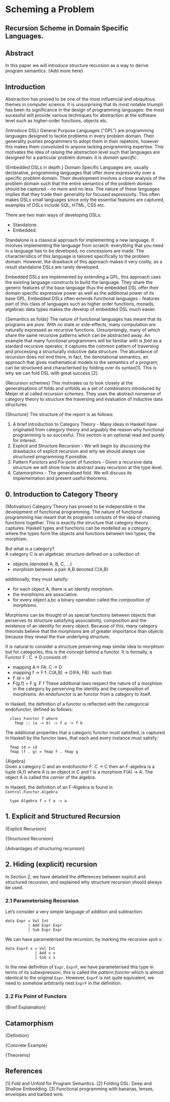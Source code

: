 # Scheming a Problem
## Recursion Scheme in Domain Specific Languages.
## Abstract
In this paper we will introduce structure recursion as a way to derive program
semantics.
{Add more here}

## Introduction
Abstraction has proved to be one of the most influencial and ubiquitous themes
in computer science. It is unsurprising that its most notable triumph has been its 
significance in the design of programming languages: the most sucessful will 
provide various techniques for abstraction at the software level such as 
higher-order functions, objects etc.

{Introduce DSL}
General Purpose Languages ("GPL") are programming languages designed to tackle 
problems in every problem domain. Their generality pushes programmers to adopt
them in their repetoire, however this makes them convoluted to anyone lacking
programming expertise. This motivates the idea of raising the abstraction
level such that languages are designed for a particular problem domain:
it is _domain specific_.

{Embedded DSLs in depth.}
Domain Specific Languages are, usually declarative, programming languages that
offer more expressivity over a specific problem domain. Their development involves
a close analysis of the problem domain such that the entire semantics of the
problem domain should be captured - no more and no less. The nature of these
languages implies that they trade their generality for focused expressivity.
This often makes DSLs small languages since only the essential features are
captured, examples of DSLs include SQL, HTML, CSS etc.

There are two main ways of developing DSLs:

* Standalone.
* Embedded.

Standalone is a classical approach for implementing a new language. It involves
implementing the language from scratch: everything that you need in a language
has to be developed, no concessions are made. The characteristics of this language
is tailored specifically to the problem domain. However, the drawback of this 
approach makes it very costly, as a result standalone DSLs are rarely developed.

Embedded DSLs are implemented by extending a GPL, this approach uses the
existing language constructs to build the language. They share the generic 
features of the base language thus the embedded DSL offer their domain specific
expressive power as well as the additional power of its base GPL. Embedded DSLs
often extends functional languages - features part of this class of languages
such as higher order functions, monads, algebraic data types makes the develop 
of embedded DSL much easier.

{Semantics as folds}
The nature of functional languages has meant that its programs are _pure_.
With no state or side-effects, many computation are naturally
expressed as recursive functions. Unsurprisingly, many of which share the same recursive patterns
which can be abstracted away. An example that many functional programmers will be familiar
with is  _fold_ as a stardard recursive operator, it captures the common pattern of
traversing and processing a structurally inductive data structure. The abundance of recursion does not
end there, in fact, the denotational semantics, an approach that gives mathematical models to the semantics
of a program, can be structured and characterised by folding over its syntax[1]. This is why we can fold 
DSL with great success [2].

{Recursion schemes}
This motivates us to look closely at the generalisations of folds and unfolds as a set of
combinators introduced by Meijer et al called _recursion schemes_. They uses the abstract nonsense 
of category theory to structure the traversing and evaluation of inductive data
structures.

{Structure}
The structure of the report is as follows:

1. A brief introduction to Category Theory - Many ideas in Haskell have originated from
   category theory and arguably the reason why functional programming is so succesful.
   This section is an optional read and purely for interest.
2. Explicit and Structure Recursion - We will begin by discussing the drawbacks of explicit 
   recursion and  why we should always use structured programming if possible.
3. Pattern Functors and Fix-point of functors - Given a recursive data structure we will
   show how to abstract away recursion at the type level.
4. Catamorphims - The generalised fold. We will discuss its implementation and present 
   useful theorems.

## 0. Introduction to Category Theory
{Motivation}
Category Theory has proved to be indepensible in the development of functional
programming. The nature of functional programming has meant that its programs
consists of the idea of chaining functions together. This is exactly the 
structure that category theory captures. Haskell types and functions can be
modelled as a _category_, where the types form the objects and functions between
two types, the morphism.

But what is a category?  
A category C is an algebraic structure defined on a collection of:

 * objects (denoted A, B, C, ...)
 * morphism between a pair A,B denoted C(A,B)
 
additionally, they must satsify:

 * for each object A, there is an identity morphism.
 * the morphisms are associative.
 * for every object a,bc a binary operation called the _composition of morphisms_.
 
Morphisms can be thought of as special functions between objects that perserves
its structure satisfying associativity, composition and the existence of an
identity for every object. Because of this, many category theorists believe that
the morphisms are of greater importance than objects  because they reveal the
true underlying structure.

It is natural to consider a structure preserving map similar idea to morphism but
for categories, this is the concept behind a functor. It is formally, a Functor
F : C -> D consists of:
 * mapping A-> FA: C -> D
 * mapping f -> F f: C(A,B) -> D(FA, FB).
such that:
 * F id = id
 * F(g.f) = F g .F f
These additional laws respect the nature of a morphism in the category by
perserving the identity and the composition of morphisms.
An endofunctor is an functor from a category to itself.

In Haskell, the definition of a functor is reflected with the categorical
endofunctor, defined as follows:
```
  class Functor f where
    fmap :: (a -> b) -> f a -> f b
```
The additional properties that a categoric functor must satisfied, is captured in
Haskell by the functor laws, that each and every instance must satisfy:
```
  fmap id = id
  fmap (f . g) = fmap f . fmap g
```

{Algebra}  
Given a category C and an endofunctor F: C -> C then an F-algebra is a tuple
(A,f) where A is an object in C and f is a morphism F(A) -> A. The object A
is called the _carrier_ of the algebra.

In Haskell, the definition of an F-Algebra is found in `Control.Functor.Algebra`

```
  type Algebra f = f a -> a
```




## 1. Explicit and Structured Recursion
{Explicit Recursion}

{Structured Recursion}

{Advantages of structuring recursion}

## 2. Hiding (explicit) recursion

In Section 2, we have detailed the differences between explicit and structured
recursion, and explained why structure recursion should always be used.

### 2.1 Parameterising Recursion

Let’s consider a very simple language of addition and subtraction.

```
data Expr = Val Int
          | Add Expr Expr
          | Sub Expr Expr
```

We can have parameterised the recursion, by marking the recursive spot x:

```
data ExprF x = Val Int
             | Add x x
             | Sub x x
```
 
In the new definition of `Expr`, `ExprF`,
we have parameterised this type in terms of its subexpression,
this is called the _pattern functor_ which is almost identical to the
original `Expr`. However, `ExprF` is not quite equivalent, we need to
somehow arbitrarily nest `ExprF` in the definition.

### 2.2 Fix Point of Functors

{Brief Explaination}

## Catamorphism
{Definition}

{Concrete Example}

{Theorems}

## References
[1] Fold and Unfold for Program Semantics.
[2] Folding DSL: Deep and Shallow Embedding.
[3] Functional programming with bananas, lenses, envelopes and barbed wire.
